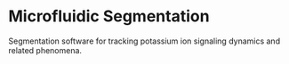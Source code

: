 # Microfluidic Segmentation
Segmentation software for tracking potassium ion signaling dynamics and related phenomena.
